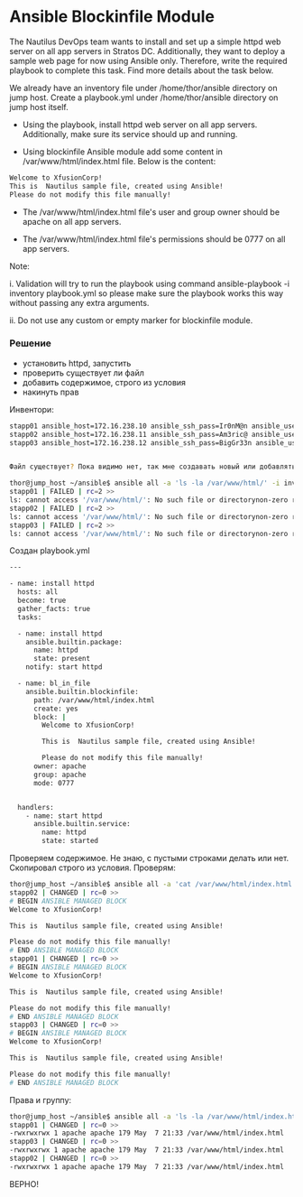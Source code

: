# Ansible Blockinfile Module

The Nautilus DevOps team wants to install and set up a simple httpd web server on all app servers in Stratos DC. Additionally, they want to deploy a sample web page for now using Ansible only. Therefore, write the required playbook to complete this task. Find more details about the task below.


We already have an inventory file under /home/thor/ansible directory on jump host. Create a playbook.yml under /home/thor/ansible directory on jump host itself.

- Using the playbook, install httpd web server on all app servers. Additionally, make sure its service should up and running.

- Using blockinfile Ansible module add some content in /var/www/html/index.html file. Below is the content:
```bash
Welcome to XfusionCorp!
This is  Nautilus sample file, created using Ansible!
Please do not modify this file manually!
```
- The /var/www/html/index.html file's user and group owner should be apache on all app servers.

- The /var/www/html/index.html file's permissions should be 0777 on all app servers.

Note:

i. Validation will try to run the playbook using command ansible-playbook -i inventory playbook.yml so please make sure the playbook works this way without passing any extra arguments.

ii. Do not use any custom or empty marker for blockinfile module.


### Решение
- установить httpd, запустить 
- проверить существует ли файл
- добавить содержимое, строго из условия
- накинуть прав 

Инвентори:
```bash
stapp01 ansible_host=172.16.238.10 ansible_ssh_pass=Ir0nM@n ansible_user=tony
stapp02 ansible_host=172.16.238.11 ansible_ssh_pass=Am3ric@ ansible_user=steve
stapp03 ansible_host=172.16.238.12 ansible_ssh_pass=BigGr33n ansible_user=banner


Файл существует? Пока видимо нет, так мне создавать новый или добавлять к будущему?

thor@jump_host ~/ansible$ ansible all -a 'ls -la /var/www/html/' -i inventory
stapp01 | FAILED | rc=2 >>
ls: cannot access '/var/www/html/': No such file or directorynon-zero return code
stapp02 | FAILED | rc=2 >>
ls: cannot access '/var/www/html/': No such file or directorynon-zero return code
stapp03 | FAILED | rc=2 >>
ls: cannot access '/var/www/html/': No such file or directorynon-zero return code
```

Создан playbook.yml
```bash
---

- name: install httpd
  hosts: all
  become: true
  gather_facts: true
  tasks:

  - name: install httpd
    ansible.builtin.package:
      name: httpd
      state: present
    notify: start httpd

  - name: bl_in_file
    ansible.builtin.blockinfile:
      path: /var/www/html/index.html
      create: yes
      block: |
        Welcome to XfusionCorp!

        This is  Nautilus sample file, created using Ansible!

        Please do not modify this file manually!
      owner: apache
      group: apache
      mode: 0777


  handlers:
    - name: start httpd
      ansible.builtin.service:
        name: httpd
        state: started
```
Проверяем содержимое. Не знаю, с пустыми строками делать или нет. Скопировал строго из условия. Проверям:

```bash
thor@jump_host ~/ansible$ ansible all -a 'cat /var/www/html/index.html' -i inventory
stapp02 | CHANGED | rc=0 >>
# BEGIN ANSIBLE MANAGED BLOCK
Welcome to XfusionCorp!

This is  Nautilus sample file, created using Ansible!

Please do not modify this file manually!
# END ANSIBLE MANAGED BLOCK
stapp01 | CHANGED | rc=0 >>
# BEGIN ANSIBLE MANAGED BLOCK
Welcome to XfusionCorp!

This is  Nautilus sample file, created using Ansible!

Please do not modify this file manually!
# END ANSIBLE MANAGED BLOCK
stapp03 | CHANGED | rc=0 >>
# BEGIN ANSIBLE MANAGED BLOCK
Welcome to XfusionCorp!

This is  Nautilus sample file, created using Ansible!

Please do not modify this file manually!
# END ANSIBLE MANAGED BLOCK

```

Права и группу:
``` bash
thor@jump_host ~/ansible$ ansible all -a 'ls -la /var/www/html/index.html' -i inventory
stapp01 | CHANGED | rc=0 >>
-rwxrwxrwx 1 apache apache 179 May  7 21:33 /var/www/html/index.html
stapp03 | CHANGED | rc=0 >>
-rwxrwxrwx 1 apache apache 179 May  7 21:33 /var/www/html/index.html
stapp02 | CHANGED | rc=0 >>
-rwxrwxrwx 1 apache apache 179 May  7 21:33 /var/www/html/index.html
```

ВЕРНО!
